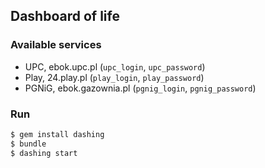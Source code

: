 ## Dashboard of life ##

### Available services ###

* UPC, ebok.upc.pl (`upc_login`, `upc_password`)
* Play, 24.play.pl (`play_login`, `play_password`)
* PGNiG, ebok.gazownia.pl (`pgnig_login`, `pgnig_password`)

### Run ###

```bash
$ gem install dashing
$ bundle
$ dashing start
```
